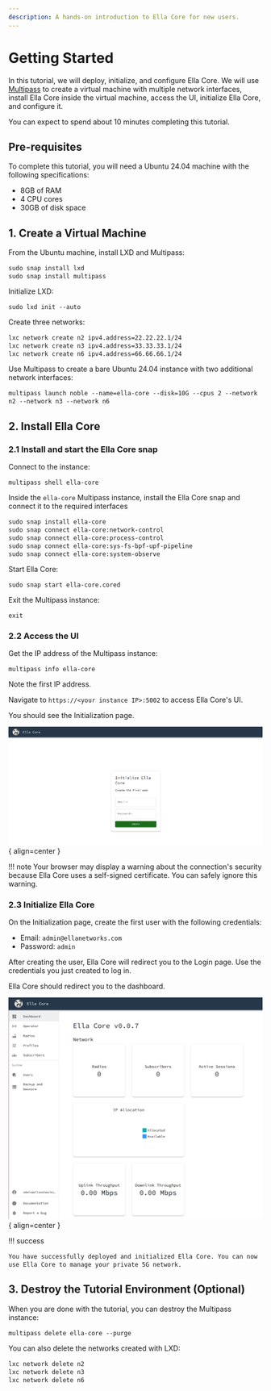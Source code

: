 ```yaml
---
description: A hands-on introduction to Ella Core for new users.
---
```


# Getting Started

In this tutorial, we will deploy, initialize, and configure Ella Core. We will use [Multipass](https://canonical.com/multipass/docs) to create a virtual machine with multiple network interfaces, install Ella Core inside the virtual machine, access the UI, initialize Ella Core, and configure it.

You can expect to spend about 10 minutes completing this tutorial.

## Pre-requisites

To complete this tutorial, you will need a Ubuntu 24.04 machine with the following specifications:

- 8GB of RAM
- 4 CPU cores
- 30GB of disk space

## 1. Create a Virtual Machine

From the Ubuntu machine, install LXD and Multipass:

```shell
sudo snap install lxd
sudo snap install multipass
```

Initialize LXD:

```shell
sudo lxd init --auto
```

Create three networks:

```shell
lxc network create n2 ipv4.address=22.22.22.1/24
lxc network create n3 ipv4.address=33.33.33.1/24
lxc network create n6 ipv4.address=66.66.66.1/24
```

Use Multipass to create a bare Ubuntu 24.04 instance with two additional network interfaces:

```shell
multipass launch noble --name=ella-core --disk=10G --cpus 2 --network n2 --network n3 --network n6
```

## 2. Install Ella Core

### 2.1 Install and start the Ella Core snap

Connect to the instance:

```shell
multipass shell ella-core
```

Inside the `ella-core` Multipass instance, install the Ella Core snap and connect it to the required interfaces

```shell
sudo snap install ella-core
sudo snap connect ella-core:network-control
sudo snap connect ella-core:process-control
sudo snap connect ella-core:sys-fs-bpf-upf-pipeline
sudo snap connect ella-core:system-observe
```

Start Ella Core:

```shell
sudo snap start ella-core.cored
```

Exit the Multipass instance:

```shell
exit
```

### 2.2 Access the UI

Get the IP address of the Multipass instance:

```shell
multipass info ella-core
```

Note the first IP address.

Navigate to `https://<your instance IP>:5002` to access Ella Core's UI.

You should see the Initialization page.

![Initialize Ella Core](../images/initialize.png){ align=center }

!!! note
    Your browser may display a warning about the connection's security because Ella Core uses a self-signed certificate. You can safely ignore this warning.

### 2.3 Initialize Ella Core

On the Initialization page, create the first user with the following credentials:

- Email: `admin@ellanetworks.com`
- Password: `admin`

After creating the user, Ella Core will redirect you to the Login page. Use the credentials you just created to log in.

Ella Core should redirect you to the dashboard.

![Dashboard](../images/dashboard.png){ align=center }


!!! success

    You have successfully deployed and initialized Ella Core. You can now use Ella Core to manage your private 5G network.

## 3. Destroy the Tutorial Environment (Optional)

When you are done with the tutorial, you can destroy the Multipass instance:

```shell
multipass delete ella-core --purge
```

You can also delete the networks created with LXD:

```shell
lxc network delete n2
lxc network delete n3
lxc network delete n6
```
